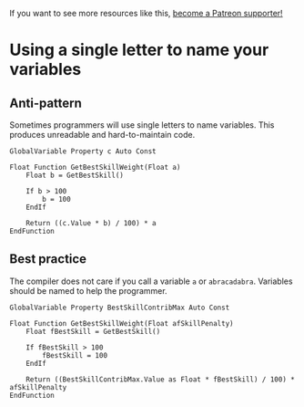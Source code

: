 <!-- TITLE: Using a single letter to name your variables -->

If you want to see more resources like this, [become a Patreon supporter!](https://www.patreon.com/fireundubh) 

# Using a single letter to name your variables
## Anti-pattern

Sometimes programmers will use single letters to name variables. This produces unreadable and hard-to-maintain code.

```
GlobalVariable Property c Auto Const

Float Function GetBestSkillWeight(Float a)
	Float b = GetBestSkill()
	
	If b > 100
		b = 100
	EndIf
	
	Return ((c.Value * b) / 100) * a
EndFunction
```

## Best practice

The compiler does not care if you call a variable `a` or `abracadabra`. Variables should be named to help the programmer.

```
GlobalVariable Property BestSkillContribMax Auto Const

Float Function GetBestSkillWeight(Float afSkillPenalty)
	Float fBestSkill = GetBestSkill()
	
	If fBestSkill > 100
		fBestSkill = 100
	EndIf
	
	Return ((BestSkillContribMax.Value as Float * fBestSkill) / 100) * afSkillPenalty
EndFunction
```
